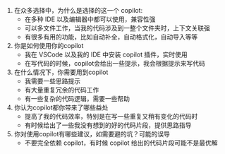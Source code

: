 1. 在众多选择中，为什么是选择的这一个 copilot:
    - 在多种 IDE 以及编辑器中都可以使用，兼容性强
    - 可以多文件工作，当我的代码涉及到一整个文件夹时，上下文关联强
    - 有很多有用的功能，比如自动补全，自动格式化，自动导入等等
2. 你是如何使用你的copilot
    - 我在 VSCode 以及我的 IDE 中安装 copilot 插件，实时使用
    - 在写代码的时候，copilot会给出一些提示，我会根据提示来写代码
3. 在什么情况下，你需要用到copilot 
    - 我需要一些思路提示
    - 有大量重复冗余的代码工作
    - 有一些复杂的代码逻辑，需要一些帮助
4. 你认为copilot都你带来了哪些益处  
    - 提高了我的代码效率，特别是在写一些重复又稍有变化的代码时
    - 有时候给出了一些我没有想到的好的代码片段，提供思路指导
5. 你对使用copilot有哪些建议，如需要避的坑？可能的误导
    - 不要完全依赖 copilot，有时候 copilot 给出的代码片段可能不是最优解

